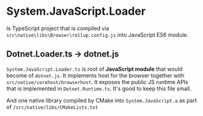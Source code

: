 # System.JavaScript.Loader

Is TypeScript project that is compiled via `src\native\libs\Browser\rollup.config.js` into JavaScript ES6 module.

## Dotnet.Loader.ts -> dotnet.js

`System.JavaScript.Loader.ts` is root of **JavaScript module** that would become of `dotnet.js`.
It implements host for the browser together with `src/native/corehost/browserhost`.
It exposes the public JS runtime APIs that is implemented in `Dotnet.Runtime.ts`.
It's good to keep this file small.


And one native library compiled by CMake into `System.JavaScript.a` as part of `/src/native/libs/CMakeLists.txt`


